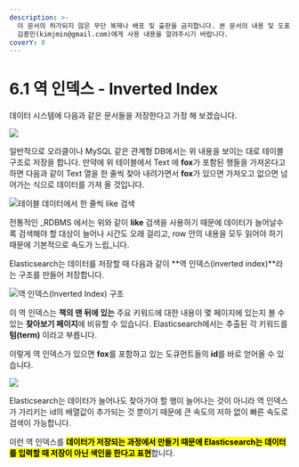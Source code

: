 ```yaml
---
description: >-
  이 문서의 허가되지 않은 무단 복제나 배포 및 출판을 금지합니다. 본 문서의 내용 및 도표 등을 인용하고자 하는 경우 출처를 명시하고
  김종민(kimjmin@gmail.com)에게 사용 내용을 알려주시기 바랍니다.
coverY: 0
---
```


# 6.1 역 인덱스 - Inverted Index

데이터 시스템에 다음과 같은 문서들을 저장한다고 가정 해 보겠습니다.

![](../.gitbook/assets/6.1-01.png)

일반적으로 오라클이나 MySQL 같은 관계형 DB에서는 위 내용을 보이는 대로 테이블 구조로 저장을 합니다. 만약에 위 테이블에서 Text 에 **fox**가 포함된 행들을 가져온다고 하면 다음과 같이 Text 열을 한 줄씩 찾아 내려가면서 **fox**가 있으면 가져오고 없으면 넘어가는 식으로 데이터를 가져 올 것입니다.

![테이블 데이터에서 한 줄씩 like 검색](../.gitbook/assets/6.1-02.png)

전통적인 _RDBMS 에서는 위와 같이 **like** 검색을 사용하기 때문에 데이터가 늘어날수록 검색해야 할 대상이 늘어나 시간도 오래 걸리고, row 안의 내용을 모두 읽어야 하기 때문에 기본적으로 속도가 느립_니다.&#x20;



Elasticsearch는 데이터를 저장할 때 다음과 같이 \*\*역 인덱스(inverted index)\*\*라는 구조를 만들어 저장합니다.

![역 인덱스(Inverted Index) 구조](../.gitbook/assets/6.1-03.png)

이 역 인덱스는 **책의 맨 뒤에 있는** 주요 키워드에 대한 내용이 몇 페이지에 있는지 볼 수 있는 **찾아보기 페이지**에 비유할 수 있습니다. Elasticsearch에서는 추출된 각 키워드를 **텀(term)** 이라고 부릅니다.&#x20;

이렇게 역 인덱스가 있으면 **fox**를 포함하고 있는 도큐먼트들의 **id**를 바로 얻어올 수 있습니다.

![](../.gitbook/assets/6.1-04.png)

Elasticsearch는 데이터가 늘어나도 찾아가야 할 행이 늘어나는 것이 아니라 역 인덱스가 가리키는 id의 배열값이 추가되는 것 뿐이기 때문에 큰 속도의 저하 없이 빠른 속도로 검색이 가능합니다.&#x20;



이런 역 인덱스를 <mark style="background-color:yellow;">**데이터가 저장되는 과정에서 만들기 때문에 Elasticsearch는 데이터를 입력할 때 저장이 아닌 색인을 한다고 표현**</mark>합니다.
